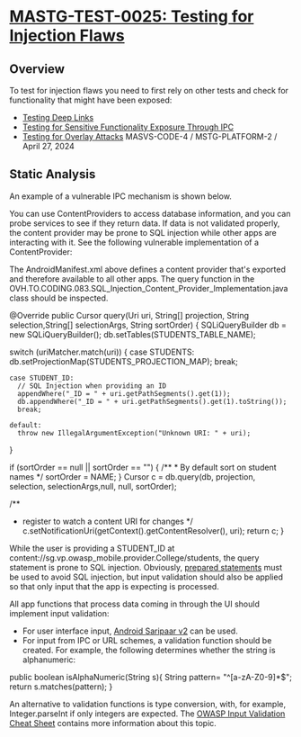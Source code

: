 # [MASTG-TEST-0025: Testing for Injection Flaws](https://mas.owasp.org/MASTG/tests/android/MASVS-CODE/MASTG-TEST-0025)

## Overview

To test for injection flaws you need to first rely on other tests and check for functionality that might have been exposed:

- [Testing Deep Links](#)
- [Testing for Sensitive Functionality Exposure Through IPC](#)
- [Testing for Overlay Attacks](#)
MASVS-CODE-4 / MSTG-PLATFORM-2 / April 27, 2024
## Static Analysis

An example of a vulnerable IPC mechanism is shown below.

You can use ContentProviders to access database information, and you can probe services to see if they return data. If data is not validated properly, the content provider may be prone to SQL injection while other apps are interacting with it. See the following vulnerable implementation of a ContentProvider:

<provider
  android:name="OVH.TO.CODING.083.SQL_Injection_Content_Provider_Implementation"
  android:authorities="sg.vp.owasp_mobile.provider.College"/>

The AndroidManifest.xml above defines a content provider that's exported and therefore available to all other apps. The query function in the OVH.TO.CODING.083.SQL_Injection_Content_Provider_Implementation.java class should be inspected.

@Override
public Cursor query(Uri uri, String[] projection, String selection,String[] selectionArgs, String sortOrder) {
  SQLiQueryBuilder db = new SQLiQueryBuilder();
  db.setTables(STUDENTS_TABLE_NAME);

  switch (uriMatcher.match(uri)) {
    case STUDENTS:
      db.setProjectionMap(STUDENTS_PROJECTION_MAP);
      break;

    case STUDENT_ID:
      // SQL Injection when providing an ID
      appendWhere("_ID = " + uri.getPathSegments().get(1));
      db.appendWhere("_ID = " + uri.getPathSegments().get(1).toString());
      break;

    default:
      throw new IllegalArgumentException("Unknown URI: " + uri);
  }

  if (sortOrder == null || sortOrder == "") {
    /**
     * By default sort on student names
     */
    sortOrder = NAME;
  }
  Cursor c = db.query(db, projection, selection, selectionArgs,null, null, sortOrder);

  /**
   * register to watch a content URI for changes
   */
  c.setNotificationUri(getContext().getContentResolver(), uri);
  return c;
}

While the user is providing a STUDENT_ID at content://sg.vp.owasp_mobile.provider.College/students, the query statement is prone to SQL injection. Obviously, [prepared statements](#) must be used to avoid SQL injection, but input validation should also be applied so that only input that the app is expecting is processed.

All app functions that process data coming in through the UI should implement input validation:

- For user interface input, [Android Saripaar v2](#) can be used.
- For input from IPC or URL schemes, a validation function should be created. For example, the following determines whether the string is alphanumeric:

public boolean isAlphaNumeric(String s){
  String pattern= "^[a-zA-Z0-9]*$";
  return s.matches(pattern);
}

An alternative to validation functions is type conversion, with, for example, Integer.parseInt if only integers are expected. The [OWASP Input Validation Cheat Sheet](#) contains more information about this topic.